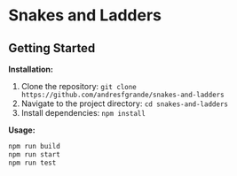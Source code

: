 # Snakes and Ladders

## Getting Started

**Installation:**

1. Clone the repository: `git clone https://github.com/andresfgrande/snakes-and-ladders`
2. Navigate to the project directory: `cd snakes-and-ladders`
3. Install dependencies: `npm install`

**Usage:**

```bash
npm run build
npm run start
npm run test